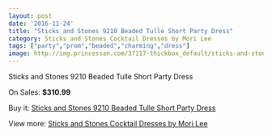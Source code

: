 ```yaml
---
layout: post
date: '2016-11-24'
title: "Sticks and Stones 9210 Beaded Tulle Short Party Dress"
category: Sticks and Stones Cocktail Dresses by Mori Lee
tags: ["party","prom","beaded","charming","dress"]
image: http://img.princessan.com/37117-thickbox_default/sticks-and-stones-9210-beaded-tulle-short-party-dress.jpg
---
```

Sticks and Stones 9210 Beaded Tulle Short Party Dress

On Sales: **$310.99**
<a href="https://www.princessan.com/en/17273-sticks-and-stones-9210-beaded-tulle-short-party-dress.html"><amp-img layout="responsive" width="600" height="600" src="//img.princessan.com/37117-thickbox_default/sticks-and-stones-9210-beaded-tulle-short-party-dress.jpg" alt="Sticks and Stones 9210 Beaded Tulle Short Party Dress 0" /></a>
<a href="https://www.princessan.com/en/17273-sticks-and-stones-9210-beaded-tulle-short-party-dress.html"><amp-img layout="responsive" width="600" height="600" src="//img.princessan.com/37119-thickbox_default/sticks-and-stones-9210-beaded-tulle-short-party-dress.jpg" alt="Sticks and Stones 9210 Beaded Tulle Short Party Dress 1" /></a>
<a href="https://www.princessan.com/en/17273-sticks-and-stones-9210-beaded-tulle-short-party-dress.html"><amp-img layout="responsive" width="600" height="600" src="//img.princessan.com/37118-thickbox_default/sticks-and-stones-9210-beaded-tulle-short-party-dress.jpg" alt="Sticks and Stones 9210 Beaded Tulle Short Party Dress 2" /></a>

Buy it: [Sticks and Stones 9210 Beaded Tulle Short Party Dress](https://www.princessan.com/en/17273-sticks-and-stones-9210-beaded-tulle-short-party-dress.html "Sticks and Stones 9210 Beaded Tulle Short Party Dress")

View more: [Sticks and Stones Cocktail Dresses by Mori Lee](https://www.princessan.com/en/145- "Sticks and Stones Cocktail Dresses by Mori Lee")
